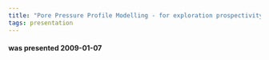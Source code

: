 ```yaml
---
title: "Pore Pressure Profile Modelling - for exploration prospectivity and well planning. (Skulduggery or Science ?) (Ray Pratt – Nexen (presenter), Tim Herrett – Rose Trent, Peter Stone – Rose Trent.)"
tags: presentation
---
```

#### was presented 2009-01-07 

